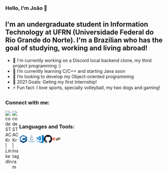 ### Hello, I'm João 👋

## I'm an undergraduate student in Information Technology at UFRN (Universidade Federal do Rio Grande do Norte). I'm a Brazilian who has the goal of studying, working and living abroad!

- 🔭 I'm currently working on a Discord local backend clone, my third project programming :)
- 🌱 I’m currently learning C/C++ and starting Java soon
- 👯 I’m looking to develop my Object-oriented programming 
- 🥅 2021 Goals: Geting my first Internship!
- ⚡ Fun fact: I love sports, specially volleyball, my two dogs and gaming!

### Connect with me:

[<img align="left" alt="codeSTACKr | LinkedIn" width="22px" src="https://cdn.jsdelivr.net/npm/simple-icons@v3/icons/linkedin.svg" />][linkedin]
[<img align="left" alt="codeSTACKr | Instagram" width="22px" src="https://cdn.jsdelivr.net/npm/simple-icons@v3/icons/instagram.svg" />][instagram]

<br />

### Languages and Tools:

<img align="left" alt="C++" width="26px" src="https://raw.githubusercontent.com/github/explore/80688e429a7d4ef2fca1e82350fe8e3517d3494d/topics/cpp/cpp.png" />
<img align="left" alt="C" width="26px" src="https://raw.githubusercontent.com/github/explore/80688e429a7d4ef2fca1e82350fe8e3517d3494d/topics/c/c.png" />
<img align="left" alt="Visual Studio Code" width="26px" src="https://raw.githubusercontent.com/github/explore/80688e429a7d4ef2fca1e82350fe8e3517d3494d/topics/visual-studio-code/visual-studio-code.png" />
<img align="left" alt="GitHub" width="26px" src="https://raw.githubusercontent.com/github/explore/78df643247d429f6cc873026c0622819ad797942/topics/github/github.png" />
<img align="left" alt="Git" width="26px" src="https://raw.githubusercontent.com/github/explore/80688e429a7d4ef2fca1e82350fe8e3517d3494d/topics/git/git.png" />


[instagram]: https://www.instagram.com/joaodsouzs/
[linkedin]: https://www.linkedin.com/in/jo%C3%A3o-souza-367a581a3
